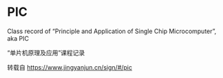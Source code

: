 # PIC
Class record of “Principle and Application of Single Chip Microcomputer”, aka PIC

“单片机原理及应用”课程记录

转载自 https://www.jingyanjun.cn/sign/#/pic

